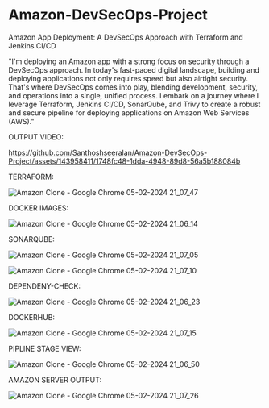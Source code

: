 # Amazon-DevSecOps-Project
Amazon App Deployment: A DevSecOps Approach with Terraform and Jenkins CI/CD

"I'm deploying an Amazon app with a strong focus on security through a DevSecOps approach. In today's fast-paced digital landscape, building and deploying applications not only requires speed but also airtight security. That's where DevSecOps comes into play, blending development, security, and operations into a single, unified process. I embark on a journey where I leverage Terraform, Jenkins CI/CD, SonarQube, and Trivy to create a robust and secure pipeline for deploying applications on Amazon Web Services (AWS)."

OUTPUT VIDEO:

https://github.com/Santhoshseeralan/Amazon-DevSecOps-Project/assets/143958411/1748fc48-1dda-4948-89d8-56a5b188084b

TERRAFORM:

![Amazon Clone - Google Chrome 05-02-2024 21_07_47](https://github.com/Santhoshseeralan/Amazon-DevSecOps-Project/assets/143958411/5a736248-49b8-4561-8cb6-bcf606a123f9)

DOCKER IMAGES:

![Amazon Clone - Google Chrome 05-02-2024 21_06_14](https://github.com/Santhoshseeralan/Amazon-DevSecOps-Project/assets/143958411/56e4d9d7-699d-48b3-8c0e-5514d6f73e2a)

SONARQUBE:

![Amazon Clone - Google Chrome 05-02-2024 21_07_05](https://github.com/Santhoshseeralan/Amazon-DevSecOps-Project/assets/143958411/0f042d7a-f9bb-4d61-905c-854655f7e222)

![Amazon Clone - Google Chrome 05-02-2024 21_07_10](https://github.com/Santhoshseeralan/Amazon-DevSecOps-Project/assets/143958411/5d339eff-a64f-40b5-91ac-c205942dddaa)

DEPENDENY-CHECK:

![Amazon Clone - Google Chrome 05-02-2024 21_06_23](https://github.com/Santhoshseeralan/Amazon-DevSecOps-Project/assets/143958411/2eb8c3cf-71e1-4ec6-a417-71b5ae3792f1)

DOCKERHUB:

![Amazon Clone - Google Chrome 05-02-2024 21_07_15](https://github.com/Santhoshseeralan/Amazon-DevSecOps-Project/assets/143958411/a26d4666-f6bc-4ab4-8e21-89ed92e6db4b)

PIPLINE STAGE VIEW:

![Amazon Clone - Google Chrome 05-02-2024 21_06_50](https://github.com/Santhoshseeralan/Amazon-DevSecOps-Project/assets/143958411/ac6e3348-87bb-45e8-a330-fbc44995c76f)

AMAZON SERVER OUTPUT:

![Amazon Clone - Google Chrome 05-02-2024 21_07_26](https://github.com/Santhoshseeralan/Amazon-DevSecOps-Project/assets/143958411/aa6b2130-59d4-4e18-a536-5522b7ef916f)

















